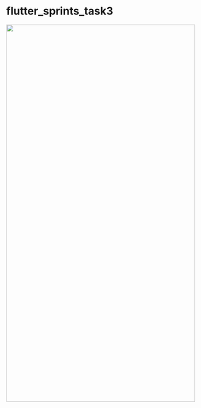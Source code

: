 # flutter_sprints_task3
<img src="https://user-images.githubusercontent.com/90774185/133449472-9a3de587-5a49-46bb-933f-f1dafb30a820.png" width="500" height="1000">
